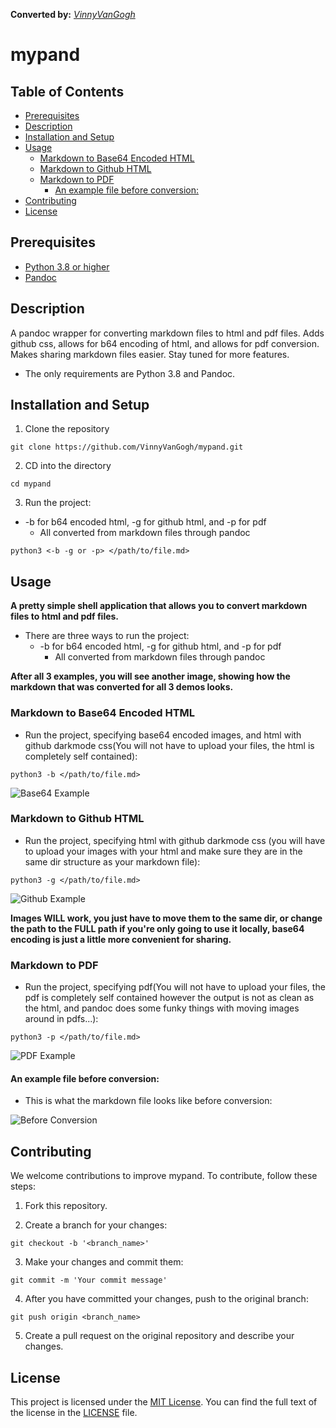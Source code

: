 **Converted by:** _[VinnyVanGogh](https://github.com/VinnyVanGogh/mypand)_

# mypand

## Table of Contents

- [Prerequisites](#prerequisites)
- [Description](#description)
- [Installation and Setup](#installation-and-setup)
- [Usage](#usage)
  - [Markdown to Base64 Encoded HTML](#markdown-to-base64-encoded-html)
  - [Markdown to Github HTML](#markdown-to-github-html)
  - [Markdown to PDF](#markdown-to-pdf)
    - [An example file before conversion:](#an-example-file-before-conversion)
- [Contributing](#contributing)
- [License](#license)

## Prerequisites

- [Python 3.8 or higher](https://www.python.org/downloads/)
- [Pandoc](https://pandoc.org/installing.html)

## Description

A pandoc wrapper for converting markdown files to html and pdf files. Adds github css, allows for b64 encoding of html, and allows for pdf conversion. Makes sharing markdown files easier.
Stay tuned for more features.

- The only requirements are Python 3.8 and Pandoc.

## Installation and Setup

1. Clone the repository

```shell
git clone https://github.com/VinnyVanGogh/mypand.git
```

2. CD into the directory

```shell
cd mypand
```

3. Run the project:
- -b for b64 encoded html, -g for github html, and -p for pdf
  - All converted from markdown files through pandoc

```shell
python3 <-b -g or -p> </path/to/file.md>
```

## Usage

**A pretty simple shell application that allows you to convert markdown files to html and pdf files.**

- There are three ways to run the project:
  - -b for b64 encoded html, -g for github html, and -p for pdf
    - All converted from markdown files through pandoc

**After all 3 examples, you will see another image, showing how the markdown that was converted for all 3 demos looks.**


### Markdown to Base64 Encoded HTML

- Run the project, specifying base64 encoded images, and html with github darkmode css(You will not have to upload your files, the html is completely self contained):

```shell
python3 -b </path/to/file.md>
```

![Base64 Example](images/base64_example.png)


### Markdown to Github HTML

- Run the project, specifying html with github darkmode css (you will have to upload your images with your html and make sure they are in the same dir structure as your markdown file):

```shell
python3 -g </path/to/file.md>
```

![Github Example](images/github_example.png)

**Images WILL work, you just have to move them to the same dir, or change the path to the FULL path if you're only going to use it locally, base64 encoding is just a little more convenient for sharing.**

### Markdown to PDF

- Run the project, specifying pdf(You will not have to upload your files, the pdf is completely self contained however the output is not as clean as the html, and pandoc does some funky things with moving images around in pdfs...):

```shell
python3 -p </path/to/file.md>
```

![PDF Example](images/pdf_example.png)


#### An example file before conversion:

- This is what the markdown file looks like before conversion:

![Before Conversion](images/before_conversion.png)

## Contributing

We welcome contributions to improve mypand. To contribute, follow these steps:

1. Fork this repository.

2. Create a branch for your changes:

```shell
git checkout -b '<branch_name>'
```

3. Make your changes and commit them: 

```shell
git commit -m 'Your commit message'
```

4. After you have committed your changes, push to the original branch:

```shell
git push origin <branch_name>
```

5. Create a pull request on the original repository and describe your changes.

## License

This project is licensed under the [MIT License](LICENSE). You can find the full text of the license in the [LICENSE](LICENSE) file.
